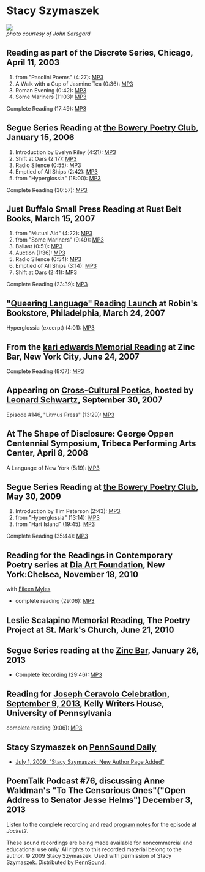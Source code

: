 Stacy Szymaszek
===============

![](http://media.sas.upenn.edu/pennsound/misc/Images/Szymaszek-Stacy.jpg)  
*photo courtesy of John Sarsgard*

Reading as part of the Discrete Series, Chicago, April 11, 2003
---------------------------------------------------------------

1.  from "Pasolini Poems" (4:27): [MP3](http://media.sas.upenn.edu/pennsound/authors/Szymaszek/Discrete-Series/Szymaszek-Stacy_02_From-Pasolini_Discrete_Chicago_04-11-03.mp3)
2.  A Walk with a Cup of Jasmine Tea (0:36): [MP3](http://media.sas.upenn.edu/pennsound/authors/Szymaszek/Discrete-Series/Szymaszek-Stacy_03_A-Walk-with-a-Cup-of-Jasmine-Tea_Discrete_Chicago_04-11-03.mp3)
3.  Roman Evening (0:42): [MP3](http://media.sas.upenn.edu/pennsound/authors/Szymaszek/Discrete-Series/Szymaszek-Stacy_04_Roman-Evening_Discrete_Chicago_04-11-03.mp3)
4.  Some Mariners (11:03): [MP3](http://media.sas.upenn.edu/pennsound/authors/Szymaszek/Discrete-Series/Szymaszek-Stacy_05_Some-Mariners_Discrete_Chicago_04-11-03.mp3)

Complete Reading (17:49): [MP3](http://media.sas.upenn.edu/pennsound/authors/Szymaszek/Discrete-Series/Szymaszek-Stacy_01_Complete-Reading_Discrete_Chicago_04-11-03.mp3)

Segue Series Reading at [the Bowery Poetry Club](Segue-BPC.html), January 15, 2006
----------------------------------------------------------------------------------

1.  Introduction by Evelyn Riley (4:21): [MP3](http://media.sas.upenn.edu/pennsound/authors/Szymaszek/1-14-06/Szymaszek-Stacy_01_Introduction_Segue_NY_1-14-06.mp3)
2.  Shift at Oars (2:17): [MP3](http://media.sas.upenn.edu/pennsound/authors/Szymaszek/1-14-06/Szymaszek-Stacy_02_Shift-at-Oars_Segue_NY_1-14-06.mp3)
3.  Radio Silence (0:55): [MP3](http://media.sas.upenn.edu/pennsound/authors/Szymaszek/1-14-06/Szymaszek-Stacy_03_Radio_Silence_Segue_NY_1-14-06.mp3)
4.  Emptied of All Ships (2:42): [MP3](http://media.sas.upenn.edu/pennsound/authors/Szymaszek/1-14-06/Szymaszek-Stacy_04_Emptied-of-All-Ships_Segue_NY_1-14-06.mp3)
5.  from "Hyperglossia" (18:00): [MP3](http://media.sas.upenn.edu/pennsound/authors/Szymaszek/1-14-06/Szymaszek-Stacy_05_From-Hyperglossia_Segue_-Hyperglossia_NY_1-14-06.mp3)

Complete Reading (30:57): [MP3](https://media.sas.upenn.edu/pennsound/authors/Szymaszek/Szymaszek-Stacy_Complete-Recording_Segue_Zinc-Bar_01-26-13.mp3)

Just Buffalo Small Press Reading at Rust Belt Books, March 15, 2007
-------------------------------------------------------------------

1.  from "Mutual Aid" (4:22): [MP3](http://media.sas.upenn.edu/pennsound/authors/Szymaszek/Just-Buffalo-Small-Press/Szymaszek-Stacy_02_Mutual-Aid_Just-Buffalo-Small-Press_Buffalo_03-15-07.mp3)
2.  from "Some Mariners" (9:49): [MP3](http://media.sas.upenn.edu/pennsound/authors/Szymaszek/Just-Buffalo-Small-Press/Szymaszek-Stacy_03_Some-Mariners_ust-Buffalo-Small-Press_Buffalo_03-15-07.mp3)
3.  Ballast (0:51): [MP3](http://media.sas.upenn.edu/pennsound/authors/Szymaszek/Just-Buffalo-Small-Press/Szymaszek-Stacy_04_Ballast_Just-Buffalo-Small-Press_Buffalo_03-15-07.mp3)
4.  Auction (1:36): [MP3](http://media.sas.upenn.edu/pennsound/authors/Szymaszek/Just-Buffalo-Small-Press/Szymaszek-Stacy_05_Auction_Just-Buffalo-Small-Press_Buffalo_03-15-07.mp3)
5.  Radio Silence (0:54): [MP3](http://media.sas.upenn.edu/pennsound/authors/Szymaszek/Just-Buffalo-Small-Press/Szymaszek-Stacy_06_Radio-Silence_Just-Buffalo-Small-Press_Buffalo_03-15-07.mp3)
6.  Emptied of All Ships (3:14): [MP3](http://media.sas.upenn.edu/pennsound/authors/Szymaszek/Just-Buffalo-Small-Press/Szymaszek-Stacy_07_Emptied-of-All-Ships_Just-Buffalo-Small-Press_Buffalo_03-15-07.mp3)
7.  Shift at Oars (2:41): [MP3](http://media.sas.upenn.edu/pennsound/authors/Szymaszek/Just-Buffalo-Small-Press/Szymaszek-Stacy_08_Shift-at-Oars_Just-Buffalo-Small-Press_Buffalo_03-15-07.mp3)

Complete Reading (23:39): [MP3](http://media.sas.upenn.edu/pennsound/authors/Szymaszek/Just-Buffalo-Small-Press/Szymaszek-Stacy_01_Complete-Reading_Just-Buffalo-Small-Press_Buffalo_03-15-07.mp3)

["Queering Language" Reading Launch](Queering-Language.html) at Robin's Bookstore, Philadelphia, March 24, 2007
---------------------------------------------------------------------------------------------------------------

Hyperglossia (excerpt) (4:01): [MP3](http://media.sas.upenn.edu/pennsound/groups/Queering-Language/Philadelphia-2007/Szymaszek-Stacy_17_Queering-Language_Philly_2007.mp3)

From the [kari edwards Memorial Reading](Kari-Edwards-Memorial.html) at Zinc Bar, New York City, June 24, 2007
--------------------------------------------------------------------------------------------------------------

Complete Reading (8:07): [MP3](http://media.sas.upenn.edu/pennsound/groups/Kari-Edwards/Szymaszek-Stacy_08_Kari-Edwards-Memorial_NY_6-24-07.mp3)

Appearing on [Cross-Cultural Poetics](XCP.html), hosted by [Leonard Schwartz](Schwartz.html), September 30, 2007
----------------------------------------------------------------------------------------------------------------

Episode \#146, "Litmus Press" (13:29): [MP3](http://media.sas.upenn.edu/pennsound/groups/XCP/XCP_146_Szymaszek_9-30-07.mp3)

At The Shape of Disclosure: George Oppen Centennial Symposium, Tribeca Performing Arts Center, April 8, 2008
------------------------------------------------------------------------------------------------------------

A Language of New York (5:19): [MP3](http://media.sas.upenn.edu/pennsound/groups/Oppen-Centennial-NYC/Reading/14_Szymaszek-Stacy_14_A-Language-of-New-York_Oppen-Centennial-Reading_4-8-08.mp3)

Segue Series Reading at [the Bowery Poetry Club](Segue-BPC.html), May 30, 2009
------------------------------------------------------------------------------

1.  Introduction by Tim Peterson (2:43): [MP3](http://media.sas.upenn.edu/pennsound/authors/Szymaszek/5-03-09/Szymaszek-Stacy_01_Introduction_Segue-BPC_NYC_05-03-09.mp3)
2.  from "Hyperglossia" (13:14): [MP3](http://media.sas.upenn.edu/pennsound/authors/Szymaszek/5-03-09/Szymaszek-Stacy_02_From-Hyperglossia_Segue-BPC_NYC_05-03-09.mp3)
3.  from "Hart Island" (19:45): [MP3](http://media.sas.upenn.edu/pennsound/authors/Szymaszek/5-03-09/Szymaszek-Stacy_03_Hart-Island_Segue-BPC_NYC_05-03-09.mp3)

Complete Reading (35:44): [MP3](http://media.sas.upenn.edu/pennsound/authors/Szymaszek/Szymaszek-Stacy_Segue-BPC_NYC_05-03-09.mp3)

Reading for the Readings in Contemporary Poetry series at [Dia Art Foundation](http://writing.upenn.edu/pennsound/x/Dia.php)[](), New York:Chelsea, November 18, 2010
---------------------------------------------------------------------------------------------------------------------------------------------------------------------

with [Eileen Myles](http://writing.upenn.edu/pennsound/x/Dia.php#11-18-10)

-   complete reading (29:06): [MP3](http://media.sas.upenn.edu/pennsound/groups/Dia/Szymaszek-Stacy_Dia-NYC_11-18-10.mp3)

  

Leslie Scalapino Memorial Reading, The Poetry Project at St. Mark's Church, June 21, 2010
-----------------------------------------------------------------------------------------

  

Segue Series reading at the [Zinc Bar](http://writing.upenn.edu/pennsound/x/Segue-ZINC.php), January 26, 2013
-------------------------------------------------------------------------------------------------------------

-   Complete Recording (29:46): [MP3](http://media.sas.upenn.edu/pennsound/authors/Szymaszek/Szymaszek-Stacy_Complete-Recording_Segue_Zinc-Bar_01-26-13.mp3)


Reading for [Joseph Ceravolo Celebration](http://writing.upenn.edu/pennsound/x/Ceravolo-Celebration.php), [September 9, 2013](http://writing.upenn.edu/wh/calendar/0913.php#9), Kelly Writers House, University of Pennsylvania
-------------------------------------------------------------------------------------------------------------------------------------------------------------------------------------------------------------------------------

complete reading (9:06): [MP3](http://media.sas.upenn.edu/pennsound/groups/Ceravolo-Celebration/04_Szymaszek-Stacy_Joseph-Ceravolo-Celebration_KWH-UPenn_9-9-13.mp3)

Stacy Szymaszek on [PennSound Daily](http://writing.upenn.edu/pennsound/daily)
------------------------------------------------------------------------------

-   [July 1, 2009: "Stacy Szymaszek: New Author Page Added"](http://writing.upenn.edu/pennsound/daily/200907.php#1_13:22)

PoemTalk Podcast \#76, discussing Anne Waldman's "To The Censorious Ones"("Open Address to Senator Jesse Helms") December 3, 2013
---------------------------------------------------------------------------------------------------------------------------------

Listen to the complete recording and read [program notes](http://jacket2.org/podcasts/im-coming-poemtalk-76) for the episode at *Jacket2*.

These sound recordings are being made available for noncommercial and educational use only. All rights to this recorded material belong to the author.
© 2009 Stacy Szymaszek. Used with permission of Stacy Szymaszek. Distributed by [PennSound](../index.html).
